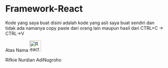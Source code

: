 # Framework-React

Kode yang saya buat disini adalah kode yang asli saya buat sendiri dan tidak ada namanya copy paste dari orang lain maupun hasil dari CTRL+C -> CTRL->V


Atas Nama 
<a href="https://reactjs.org/" target="_blank" rel="noreferrer"><img src="https://raw.githubusercontent.com/danielcranney/readme-generator/main/public/icons/skills/react-colored.svg" width="36" height="36" alt="React" /></a>



Rifkie Nurdian AdiNugroho
